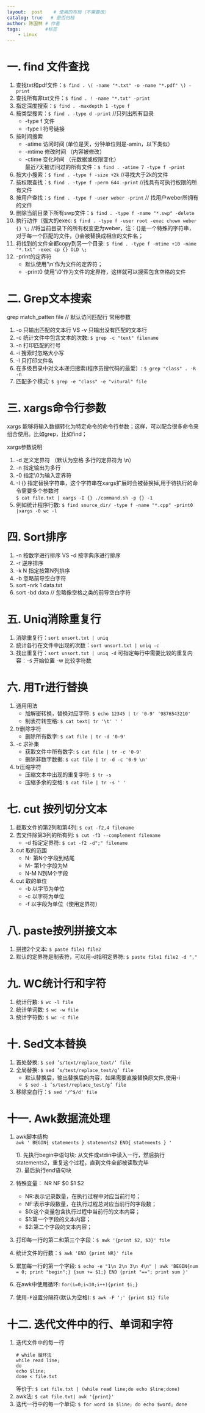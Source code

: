 ```yaml
---
layout:  post    # 使用的布局（不需要改）
catalog: true   # 是否归档
author: 陈国林 # 作者
tags:         #标签
    - Linux
---
```


# 一. find 文件查找
1. 查找txt和pdf文件：`$ find . \( -name "*.txt" -o -name "*.pdf" \) -print`
2. 查找所有非txt文件：`$ find . ! -name "*.txt" -print`
3. 指定深度搜索：`$ find . -maxdepth 1 -type f`
4. 按类型搜索：`$ find . -type d -print`  //只列出所有目录
   + -type f 文件
   + -type l 符号链接
5. 按时间搜索
   + -atime 访问时间 (单位是天，分钟单位则是-amin，以下类似）
   + -mtime 修改时间 （内容被修改）
   + -ctime 变化时间 （元数据或权限变化）  
   最近7天被访问过的所有文件：`$ find . -atime 7 -type f -print`
6. 按大小搜索：`$ find . -type f -size +2k`  //寻找大于2k的文件
7. 按权限查找：`$ find . -type f -perm 644 -print` //找具有可执行权限的所有文件
8. 按用户查找：`$ find . -type f -user weber -print`  // 找用户weber所拥有的文件
9. 删除当前目录下所有swp文件：`$ find . -type f -name "*.swp" -delete`
10. 执行动作（强大的exec: `$ find . -type f -user root -exec chown weber {} \;` //将当前目录下的所有权变更为weber，注：{}是一个特殊的字符串，对于每一个匹配的文件，{}会被替换成相应的文件名；
11. 将找到的文件全都copy到另一个目录: `$ find . -type f -mtime +10 -name "*.txt" -exec cp {} OLD \;`
12. -print的定界符
    + 默认使用'\n'作为文件的定界符；
    + -print0 使用'\0'作为文件的定界符，这样就可以搜索包含空格的文件

# 二. Grep文本搜索
grep match_patten file // 默认访问匹配行
常用参数
1. -o 只输出匹配的文本行 VS -v 只输出没有匹配的文本行
2. -c 统计文件中包含文本的次数: `$ grep -c "text" filename`
3. -n 打印匹配的行号
4. -i 搜索时忽略大小写
5. -l 只打印文件名
6.  在多级目录中对文本递归搜索(程序员搜代码的最爱）: `$ grep "class" . -R -n`
7. 匹配多个模式: `$ grep -e "class" -e "vitural" file`

# 三. xargs命令行参数
xargs 能够将输入数据转化为特定命令的命令行参数；这样，可以配合很多命令来组合使用。比如grep，比如find；

xargs参数说明
1. -d 定义定界符 （默认为空格 多行的定界符为 \n）
2. -n 指定输出为多行
3. -0 指定\0为输入定界符
4. -I {} 指定替换字符串，这个字符串在xargs扩展时会被替换掉,用于待执行的命令需要多个参数时  
   `$ cat file.txt | xargs -I {} ./command.sh -p {} -1`
5. 例如统计程序行数: `$ find source_dir/ -type f -name "*.cpp" -print0 |xargs -0 wc -l`

# 四. Sort排序
1. -n 按数字进行排序 VS -d 按字典序进行排序
2. -r 逆序排序
3. -k N 指定按第N列排序
4. -b 忽略前导空白字符
5. sort -nrk 1 data.txt
6. sort -bd data // 忽略像空格之类的前导空白字符

# 五. Uniq消除重复行
1. 消除重复行：`sort unsort.txt | uniq`
2. 统计各行在文件中出现的次数：`sort unsort.txt | uniq -c`
3. 找出重复行：`sort unsort.txt | uniq -d`
    可指定每行中需要比较的重复内容：-s 开始位置 -w 比较字符数

# 六. 用Tr进行替换
1. 通用用法
   + 加解密转换，替换对应字符: `$ echo 12345 | tr '0-9' '9876543210'`
   + 制表符转空格: `$ cat text| tr '\t' ' '`
2. tr删除字符
   + 删除所有数字: `$ cat file | tr -d '0-9'` 
3. -c 求补集
   + 获取文件中所有数字: `$ cat file | tr -c '0-9'`
   + 删除非数字数据: `$ cat file | tr -d -c '0-9 \n'`
4. tr压缩字符
   + 压缩文本中出现的重复字符: `$ tr -s`
   + 压缩多余的空格: `$ cat file | tr -s ' '`

# 七. cut 按列切分文本
1. 截取文件的第2列和第4列: `$ cut -f2,4 filename`
2. 去文件除第3列的所有列: `$ cut -f3 --complement filename`
   + -d 指定定界符: `$ cat -f2 -d";" filename`
3. cut 取的范围
   + N- 第N个字段到结尾
   + M- 第1个字段为M
   + N-M N到M个字段
4. cut 取的单位
   + -b 以字节为单位
   + -c 以字符为单位
   + -f 以字段为单位（使用定界符）

# 八. paste按列拼接文本
1. 拼接2个文本: `$ paste file1 file2`
2. 默认的定界符是制表符，可以用-d指明定界符: `$ paste file1 file2 -d ","`

# 九. WC统计行和字符
1. 统计行数: `$ wc -l file`
2. 统计单词数: `$ wc -w file`
3. 统计字符数: `$ wc -c file`

# 十. Sed文本替换
1. 首处替换: `$ sed ’s/text/replace_text/‘ file`
2. 全局替换: `$ sed ’s/test/replace_test/g’ file`
   + 默认替换后，输出替换后的内容，如果需要直接替换原文件,使用-i
   + `$ sed -i ’s/test/replace_test/g’ file`
3. 移除空白行：`$ sed '/^$/d' file`

# 十一. Awk数据流处理
1. awk脚本结构  
   `awk ' BEGIN{ statements } statements2 END{ statements } '`
    
   1). 先执行begin中语句块: 从文件或stdin中读入一行，然后执行statements2，重复这个过程，直到文件全部被读取完毕  
   2). 最后执行end语句块
2. 特殊变量： NR NF $0 $1 $2
    * NR:表示记录数量，在执行过程中对应当前行号；
    * NF:表示字段数量，在执行过程总对应当前行的字段数；
    * $0:这个变量包含执行过程中当前行的文本内容；
    * $1:第一个字段的文本内容；
    * $2:第二个字段的文本内容；
3. 打印每一行的第二和第三个字段：`$ awk '{print $2, $3}' file`
4. 统计文件的行数：`$ awk 'END {print NR}' file`
5. 累加每一行的第一个字段: `$ echo -e "1\n 2\n 3\n 4\n" | awk 'BEGIN{num = 0; print "begin";} {sum += $1;} END {print "=="; print sum }'`
6. 在awk中使用循环: `for(i=0;i<10;i++){print $i;}`
7. 使用`-F`设置分隔符(默认为空格): `$ awk -F ';' {print $1} file`

# 十二. 迭代文件中的行、单词和字符
1. 迭代文件中的每一行
   ```
   # while 循环法
   while read line;
   do
   echo $line;
   done < file.txt
   ```
   等价于: `$ cat file.txt | (while read line;do echo $line;done)`
2. awk法: `$ cat file.txt| awk '{print}'`
3. 迭代一行中的每一个单词: `$ for word in $line; do echo $word; done`
